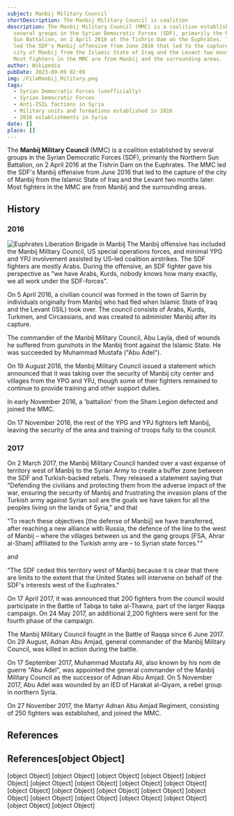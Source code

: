 ```yaml
---
subject: Manbij Military Council
shortDescription: The Manbij Military Council is coalition
description: The Manbij Military Council (MMC) is a coalition established by
  several groups in the Syrian Democratic Forces (SDF), primarily the Northern
  Sun Battalion, on 2 April 2016 at the Tishrin Dam on the Euphrates. The MMC
  led the SDF's Manbij offensive from June 2016 that led to the capture of the
  city of Manbij from the Islamic State of Iraq and the Levant two months later.
  Most fighters in the MMC are from Manbij and the surrounding areas.
author: Wikipedia
pubDate: 2023-09-09 02:09
img: /FileManbij_Military.png
tags:
  - Syrian Democratic Forces (unofficially)
  - Syrian Democratic Forces
  - Anti-ISIL factions in Syria
  - Military units and formations established in 2016
  - 2016 establishments in Syria
date: []
place: []
---
```


The **Manbij Military Council** (MMC) is a coalition established by several groups in the Syrian Democratic Forces (SDF), primarily the Northern Sun Battalion, on 2 April 2016 at the Tishrin Dam on the Euphrates. The MMC led the SDF's Manbij offensive from June 2016 that led to the capture of the city of Manbij from the Islamic State of Iraq and the Levant two months later. Most fighters in the MMC are from Manbij and the surrounding areas.

## History


### 2016
![Euphrates Liberation Brigade in Manbij](https://wikipedia.org/wiki/Special:Redirect/file/Euphrates_Liberation_Brigade_in_Manbij.jpg?)
The Manbij offensive has included the Manbij Military Council, US special operations forces, and minimal YPG and YPJ involvement assisted by US-led coalition airstrikes. The SDF fighters are mostly Arabs. During the offensive, an SDF fighter gave his perspective as "we have Arabs, Kurds, nobody knows how many exactly, we all work under the SDF-forces".

On 5 April 2016, a civilian council was formed in the town of Sarrin by individuals originally from Manbij who had fled when Islamic State of Iraq and the Levant (ISIL) took over. The council consists of Arabs, Kurds, Turkmen, and Circassians, and was created to administer Manbij after its capture.

The commander of the Manbij Military Council, Abu Layla, died of wounds he suffered from gunshots in the Manbij front against the Islamic State. He was succeeded by Muhammad Mustafa ("Abu Adel").

On 19 August 2016, the Manbij Military Council issued a statement which announced that it was taking over the security of Manbij city center and villages from the YPG and YPJ, though some of their fighters remained to continue to provide training and other support duties.

In early November 2016, a 'battalion' from the Sham Legion defected and joined the MMC.

On 17 November 2016, the rest of the YPG and YPJ fighters left Manbij, leaving the security of the area and training of troops fully to the council.

### 2017
On 2 March 2017, the Manbij Military Council handed over a vast expanse of territory west of Manbij to the Syrian Army to create a buffer zone between the SDF and Turkish-backed rebels. They released a statement saying that "Defending the civilians and protecting them from the adverse impact of the war, ensuring the security of Manbij and frustrating the invasion plans of the Turkish army against Syrian soil are the goals we have taken for all the peoples living on the lands of Syria," and that

"To reach these objectives [the defense of Manbij] we have transferred, after reaching a new alliance with Russia, the defence of the line to the west of Manbij – where the villages between us and the gang groups [FSA, Ahrar al-Sham] affiliated to the Turkish army are – to Syrian state forces.""

and

"The SDF ceded this territory west of Manbij because it is clear that there are limits to the extent that the United States will intervene on behalf of the SDF's interests west of the Euphrates."

On 17 April 2017, it was announced that 200 fighters from the council would participate in the Battle of Tabqa to take al-Thawra, part of the larger Raqqa campaign. On 24 May 2017, an additional 2,200 fighters were sent for the fourth phase of the campaign.

The Manbij Military Council fought in the Battle of Raqqa since 6 June 2017. On 29 August, Adnan Abu Amjad, general commander of the Manbij Military Council, was killed in action during the battle.

On 17 September 2017, Muhammad Mustafa Ali, also known by his nom de guerre "Abu Adel", was appointed the general commander of the Manbij Military Council as the successor of Adnan Abu Amjad. On 5 November 2017, Abu Adel was wounded by an IED of Harakat al-Qiyam, a rebel group in northern Syria.

On 27 November 2017, the Martyr Adnan Abu Amjad Regiment, consisting of 250 fighters was established, and joined the MMC.

## References
## References[object Object]
[object Object]
[object Object]
[object Object]
[object Object]
[object Object]
[object Object]
[object Object]
[object Object]
[object Object]
[object Object]
[object Object]
[object Object]
[object Object]
[object Object]
[object Object]
[object Object]
[object Object]
[object Object]
[object Object]
[object Object]